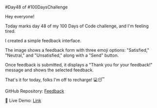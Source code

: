 #Day48 of #100DaysChallenge 

Hey everyone!

Today marks day 48 of my 100 Days of Code challenge, and I'm feeling  tired.

I created a simple feedback interface. 

The image shows a feedback form with three emoji options: "Satisfied," "Neutral," and "Unsatisfied," along with a "Send" button. 

 Once feedback is submitted, it displays a "Thank you for your feedback!" message and shows the selected feedback.

That's it for today, folks I'm off to recharge! 💻😴 

GitHub Repository: [Feedback](https://github.com/roobiwebdev/Day-48-Simple-Feedback-Interface)

 🔗 Live Demo: [Link](https://roobiwebdev.github.io/Day-48-Simple-Feedback-Interface/)
